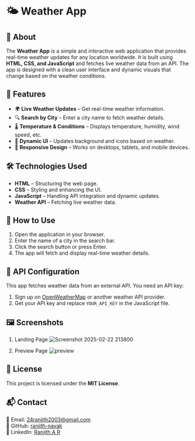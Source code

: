 # 🌤️ Weather App

## 📌 About
The **Weather App** is a simple and interactive web application that provides real-time weather updates for any location worldwide. It is built using **HTML, CSS, and JavaScript** and fetches live weather data from an API. The app is designed with a clean user interface and dynamic visuals that change based on the weather conditions.

## 🚀 Features
- 🌍 **Live Weather Updates** – Get real-time weather information.
- 🔍 **Search by City** – Enter a city name to fetch weather details.
- 🌡️ **Temperature & Conditions** – Displays temperature, humidity, wind speed, etc.
- 🎨 **Dynamic UI** – Updates background and icons based on weather.
- 📱 **Responsive Design** – Works on desktops, tablets, and mobile devices.

## 🛠️ Technologies Used
- **HTML** – Structuring the web page.
- **CSS** – Styling and enhancing the UI.
- **JavaScript** – Handling API integration and dynamic updates.
- **Weather API** – Fetching live weather data.

## 🔧 How to Use
1. Open the application in your browser.
2. Enter the name of a city in the search bar.
3. Click the search button or press Enter.
4. The app will fetch and display real-time weather details.


## 📡 API Configuration
This app fetches weather data from an external API. You need an API key:
1. Sign up on [OpenWeatherMap](https://openweathermap.org/) or another weather API provider.
2. Get your API key and replace `YOUR_API_KEY` in the JavaScript file.

## 🖼️ Screenshots
1) Landing Page
![Screenshot 2025-02-22 213800](https://github.com/user-attachments/assets/fc768f80-7662-43b7-9c30-ca789a638fdc)

2) Preview Page
![preview](https://github.com/user-attachments/assets/fecb9ca4-f25e-40ef-be95-7ad09538e41c)



## 📜 License
This project is licensed under the **MIT License**.

## 📬 Contact
📧 Email: 24ranjith2003@gmail.com  
🐙 GitHub: [ranjith-nayak](https://github.com/ranjith-nayak)  
💼 LinkedIn: [Ranjith A R](https://www.linkedin.com/in/ranjith-a-r/)
